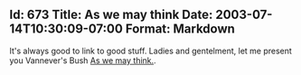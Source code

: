Id: 673
Title: As we may think
Date: 2003-07-14T10:30:09-07:00
Format: Markdown
--------------
It's always good to link to good stuff. Ladies and gentelment, let me
present you Vannever's Bush [As we may
think.](http://www.theatlantic.com/unbound/flashbks/computer/bushf.htm).
